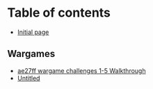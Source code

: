 # Table of contents

* [Initial page](README.md)

## Wargames

* [ae27ff wargame challenges 1-5 Walkthrough](wargames/ae27ff-wargame-challenges-1-5-walkthrough.md)
* [Untitled](wargames/untitled-1.md)

